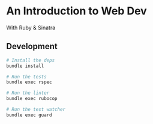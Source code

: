 An Introduction to Web Dev
==========================

With Ruby & Sinatra


## Development

```sh
# Install the deps
bundle install

# Run the tests
bundle exec rspec

# Run the linter
bundle exec rubocop

# Run the test watcher
bundle exec guard
```
